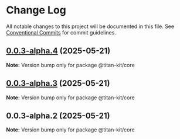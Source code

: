 # Change Log

All notable changes to this project will be documented in this file.
See [Conventional Commits](https://conventionalcommits.org) for commit guidelines.

## [0.0.3-alpha.4](https://github.com/titan-kit/core/compare/v0.0.3-alpha.3...v0.0.3-alpha.4) (2025-05-21)

**Note:** Version bump only for package @titan-kit/core

## [0.0.3-alpha.3](https://github.com/titan-kit/core/compare/v0.0.3-alpha.2...v0.0.3-alpha.3) (2025-05-21)

**Note:** Version bump only for package @titan-kit/core

## 0.0.3-alpha.2 (2025-05-21)

**Note:** Version bump only for package @titan-kit/core
